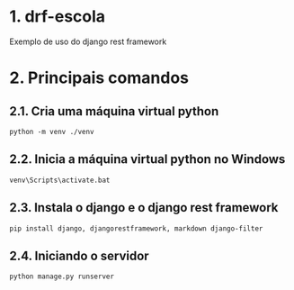 # 1. drf-escola
Exemplo de uso do django rest framework

# 2. Principais comandos
## 2.1. Cria uma máquina virtual python
```
python -m venv ./venv
```

## 2.2. Inicia a máquina virtual python no Windows
```
venv\Scripts\activate.bat
```

## 2.3. Instala o django e o django rest framework
```
pip install django, djangorestframework, markdown django-filter
```

## 2.4. Iniciando o servidor
```
python manage.py runserver
```
